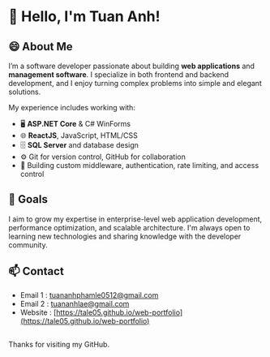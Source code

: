 # 👋 Hello, I'm Tuan Anh!

## 😄 About Me

I’m a software developer passionate about building **web applications** and **management software**. I specialize in both frontend and backend development, and I enjoy turning complex problems into simple and elegant solutions.

My experience includes working with:

- 🖥 **ASP.NET Core** & C# WinForms
- 🌐 **ReactJS**, JavaScript, HTML/CSS
- 🗄 **SQL Server** and database design
- ⚙ Git for version control, GitHub for collaboration
- 🔐 Building custom middleware, authentication, rate limiting, and access control

## 🎯 Goals

I aim to grow my expertise in enterprise-level web application development, performance optimization, and scalable architecture. I'm always open to learning new technologies and sharing knowledge with the developer community.

## 📫 Contact

- Email 1 : tuananhphamle0512@gmail.com
- Email 2 : tuananhlae@gmail.com  
- Website : [https://tale05.github.io/web-portfolio](https://tale05.github.io/web-portfolio)  

##
Thanks for visiting my GitHub.
